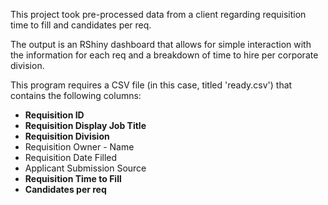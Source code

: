 This project took pre-processed data from a client regarding requisition time to fill and candidates per req.

The output is an RShiny dashboard that allows for simple interaction with the information for each req and a breakdown of time to hire per corporate division.

This program requires a CSV file (in this case, titled 'ready.csv') that contains the following columns:

- **Requisition ID**
- **Requisition Display Job Title**
- **Requisition Division**
- Requisition Owner - Name
- Requisition Date Filled
- Applicant Submission Source
- **Requisition Time to Fill**
- **Candidates per req**
